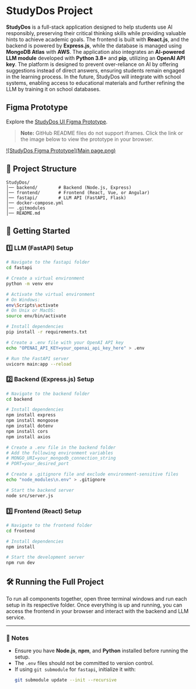 # StudyDos Project

**StudyDos** is a full-stack application designed to help students use AI responsibly, preserving their critical thinking skills while providing valuable hints to achieve academic goals. The frontend is built with **React.js**, and the backend is powered by **Express.js**, while the database is managed using **MongoDB Atlas** with **AWS**. The application also integrates an **AI-powered LLM module** developed with **Python 3.8+** and **pip**, utilizing an **OpenAI API key**. The platform is designed to prevent over-reliance on AI by offering suggestions instead of direct answers, ensuring students remain engaged in the learning process. In the future, StudyDos will integrate with school systems, enabling access to educational materials and further refining the LLM by training it on school databases.

## Figma Prototype

Explore the [StudyDos UI Figma Prototype](https://www.figma.com/proto/SHTmZnace3LfyiFJSJJyuE/StudyDos?page-id=1%3A2&node-id=1-145&viewport=-7147%2C127%2C0.5&scaling=scale-down-width&content-scaling=fixed&starting-point-node-id=1%3A145&embed-host=share).

> **Note:** GitHub README files do not support iframes. Click the link or the image below to view the prototype in your browser.

[![StudyDos Figma Prototype](Main page.png)](https://www.figma.com/proto/SHTmZnace3LfyiFJSJJyuE/StudyDos?page-id=1%3A2&node-id=1-145&viewport=-7147%2C127%2C0.5&scaling=scale-down-width&content-scaling=fixed&starting-point-node-id=1%3A145&embed-host=share)





## 📌 Project Structure
```
StudyDos/
│── backend/        # Backend (Node.js, Express)
│── frontend/       # Frontend (React, Vue, or Angular)
│── fastapi/        # LLM API (FastAPI, Flask)
│── docker-compose.yml
│── .gitmodules
│── README.md
```

## 🚀 Getting Started

### 1️⃣ LLM (FastAPI) Setup
```bash
# Navigate to the fastapi folder
cd fastapi

# Create a virtual environment
python -m venv env

# Activate the virtual environment
# On Windows:
env\Scripts\activate
# On Unix or MacOS:
source env/bin/activate

# Install dependencies
pip install -r requirements.txt

# Create a .env file with your OpenAI API key
echo "OPENAI_API_KEY=your_openai_api_key_here" > .env

# Run the FastAPI server
uvicorn main:app --reload
```

### 2️⃣ Backend (Express.js) Setup
```bash
# Navigate to the backend folder
cd backend

# Install dependencies
npm install express
npm install mongoose
npm install dotenv
npm install cors
npm install axios

# Create a .env file in the backend folder
# Add the following environment variables
# MONGO_URI=your_mongodb_connection_string
# PORT=your_desired_port

# Create a .gitignore file and exclude environment-sensitive files
echo "node_modules\n.env" > .gitignore

# Start the backend server
node src/server.js
```

### 3️⃣ Frontend (React) Setup
```bash
# Navigate to the frontend folder
cd frontend

# Install dependencies
npm install

# Start the development server
npm run dev
```

## 🛠️ Running the Full Project
To run all components together, open three terminal windows and run each setup in its respective folder. Once everything is up and running, you can access the frontend in your browser and interact with the backend and LLM service.

---

### 🎯 Notes
- Ensure you have **Node.js**, **npm**, and **Python** installed before running the setup.
- The `.env` files should not be committed to version control.
- If using `git submodule` for `fastapi`, initialize it with:
  ```bash
  git submodule update --init --recursive
  ```
